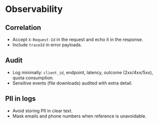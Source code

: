 # Observability

## Correlation
- Accept `X-Request-Id` in the request and echo it in the response.
- Include `traceId` in error payloads.

## Audit
- Log minimally: `client_id`, endpoint, latency, outcome (2xx/4xx/5xx), quota consumption.
- Sensitive events (file downloads) audited with extra detail.

## PII in logs
- Avoid storing PII in clear text.
- Mask emails and phone numbers when reference is unavoidable.